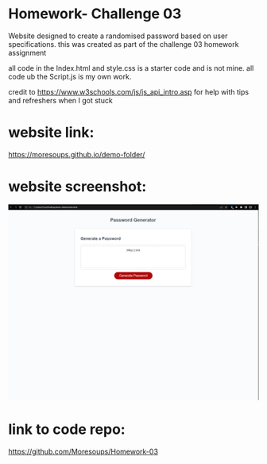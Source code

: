 # Homework- Challenge 03

Website designed to create a randomised password based on user specifications. this was created as part of the challenge 03 homework assignment

all code in the Index.html and style.css is a starter code and is not mine. all code ub the Script.js is my own work.

credit to https://www.w3schools.com/js/js_api_intro.asp for help with tips and refreshers when I got stuck

# website link:
https://moresoups.github.io/demo-folder/

# website screenshot:
![screenshot](https://github.com/Moresoups/Homework-03/blob/master/Screenshot%202022-10-13%20194813.png)

# link to code repo:
https://github.com/Moresoups/Homework-03
